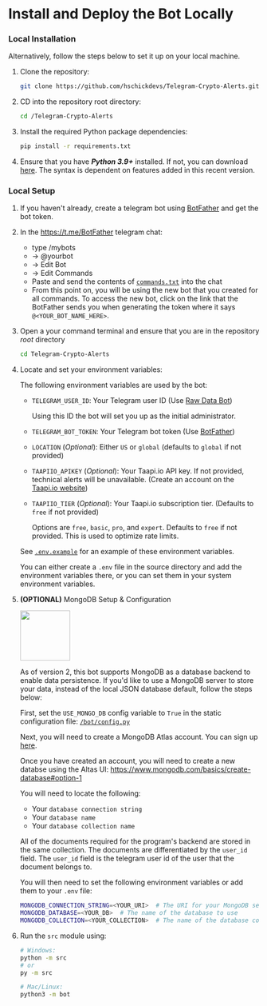 # Install and Deploy the Bot Locally

### Local Installation

Alternatively, follow the steps below to set it up on your local machine.

1. Clone the repository:

    ```bash
    git clone https://github.com/hschickdevs/Telegram-Crypto-Alerts.git
    ```

2. CD into the repository root directory:

    ```bash
    cd /Telegram-Crypto-Alerts
    ```

3. Install the required Python package dependencies:

    ```bash
    pip install -r requirements.txt
    ```
    
4. Ensure that you have _**Python 3.9+**_ installed. If not, you can download [here](https://www.python.org/downloads/release/python-3912/). The syntax is dependent on features added in this recent version.

### Local Setup

1. If you haven't already, create a telegram bot using [BotFather](https://core.telegram.org/bots#3-how-do-i-create-a-bot) and get the bot token.

2. In the https://t.me/BotFather telegram chat:
   - type /mybots
   - -> @yourbot
   - -> Edit Bot
   - -> Edit Commands
   - Paste and send the contents of [`commands.txt`](./commands.txt) into the chat
   - From this point on, you will be using the new bot that you created for all commands. To access the new bot, click on the link that the BotFather sends you when generating the token where it says `@<YOUR_BOT_NAME_HERE>`.

3. Open a your command terminal and ensure that you are in the repository _root_ directory

   ```bash
   cd Telegram-Crypto-Alerts
   ```

4. Locate and set your environment variables:

    The following environment variables are used by the bot: 

    - `TELEGRAM_USER_ID`: Your Telegram user ID (Use [Raw Data Bot](https://t.me/raw_data_bot))

        Using this ID the bot will set you up as the initial administrator.

    - `TELEGRAM_BOT_TOKEN`: Your Telegram bot token (Use [BotFather](https://t.me/botfather))

    - `LOCATION` (_Optional_): Either `US` or `global` (defaults to `global` if not provided)

    - `TAAPIIO_APIKEY` (_Optional_): Your Taapi.io API key. If not provided, technical alerts will be unavailable. (Create an account on the [Taapi.io website](https://taapi.io/))

    - `TAAPIIO_TIER` (_Optional_): Your Taapi.io subscription tier. (Defaults to `free` if not provided)

        Options are `free`, `basic`, `pro`, and `expert`. Defaults to `free` if not provided. This is used to optimize rate limits.

    See [`.env.example`](../) for an example of these environment variables.

    You can either create a `.env` file in the source directory and add the environment variables there, or you can set them in your system environment variables.

5. **(OPTIONAL)** MongoDB Setup & Configuration

   <img src="https://cdn.icon-icons.com/icons2/2415/PNG/512/mongodb_original_wordmark_logo_icon_146425.png" width="100" style="margin-right: 20px;"/>
   <p>As of version 2, this bot supports MongoDB as a database backend to enable data persistence. If you'd like to use a MongoDB server to store your data, instead of the local JSON database default, follow the steps below:</p>

   First, set the `USE_MONGO_DB` config variable to `True` in the static configuration file: [`/bot/config.py`](/bot/config.py)

   Next, you will need to create a MongoDB Atlas account. You can sign up [here](https://www.mongodb.com/cloud/atlas/register).

   Once you have created an account, you will need to create a new databse using the Altas UI: https://www.mongodb.com/basics/create-database#option-1

   You will need to locate the following:
   * Your `database connection string`
   * Your `database name`
   * Your `database collection name`

   All of the documents required for the program's backend are stored in the same collection. The documents are differentiated by the `user_id` field. The `user_id` field is the telegram user id of the user that the document belongs to.

   You will then need to set the following environment variables or add them to your `.env` file:

   ```bash
   MONGODB_CONNECTION_STRING=<YOUR_URI>  # The URI for your MongoDB server
   MONGODB_DATABASE=<YOUR_DB>  # The name of the database to use
   MONGODB_COLLECTION=<YOUR_COLLECTION>  # The name of the database collection to use
   ```

6. Run the `src` module using:
   ```bash
   # Windows:
   python -m src
   # or
   py -m src

   # Mac/Linux:
   python3 -m bot
   ```